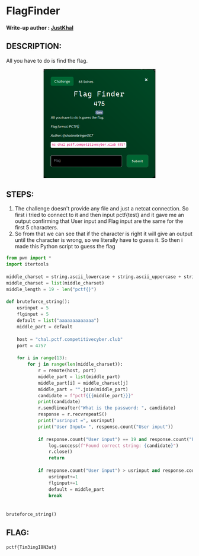 # FlagFinder
#### Write-up author : [JustKhal](https://github.com/JustKhal)

## DESCRIPTION:
All you have to do is find the flag.
<p align="center"><img src="chall.png" width=60%  height=60%></p>

## STEPS:
1. The challenge doesn't provide any file and just a netcat connection. So first i tried to connect to it and then input pctf{test} and it gave me an output confirming that User input and Flag input are the same for the first 5 characters.
2. So from that we can see that if the character is right it will give an output until the character is wrong, so we literally have to guess it. So then i made this Python script to guess the flag
```py
from pwn import *
import itertools

middle_charset = string.ascii_lowercase + string.ascii_uppercase + string.digits + "_"
middle_charset = list(middle_charset)
middle_length = 19 - len("pctf{}")

def bruteforce_string():
    usrinput = 5
    flginput = 5
    default = list("aaaaaaaaaaaaa")
    middle_part = default

    host = "chal.pctf.competitivecyber.club"
    port = 4757

    for i in range(13):
        for j in range(len(middle_charset)):
            r = remote(host, port)
            middle_part = list(middle_part)
            middle_part[i] = middle_charset[j]
            middle_part = "".join(middle_part)
            candidate = f"pctf{{{middle_part}}}"
            print(candidate)
            r.sendlineafter("What is the password: ", candidate)
            response = r.recvrepeatS()
            print("usrinput =", usrinput)
            print("User Input= ", response.count("User input"))

            if response.count("User input") == 19 and response.count("Flag input") == 19:
                log.success(f"Found correct string: {candidate}")
                r.close()
                return
            
            if response.count("User input") > usrinput and response.count("Flag input") > flginput:
                usrinput+=1
                flginput+=1
                default = middle_part
                break


bruteforce_string()
```

## FLAG:

```
pctf{Tim3ingI8N3at}
```